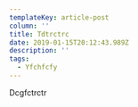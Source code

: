 ```yaml
---
templateKey: article-post
column: ''
title: Tdtrctrc
date: 2019-01-15T20:12:43.989Z
description: ''
tags:
  - Yfchfcfy
---
```

Dcgfctrctr
